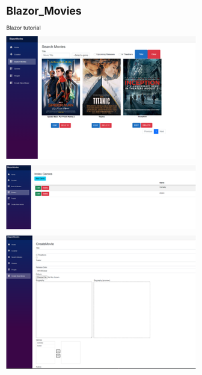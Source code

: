 # Blazor_Movies
Blazor tutorial 


![alt text](https://github.com/ucadena07/Blazor_Movies/blob/main/BlazorMovies.SharedComponents/wwwroot/searchFilter.png)

![alt text](https://github.com/ucadena07/Blazor_Movies/blob/main/BlazorMovies.SharedComponents/wwwroot/genreList.png)

![alt text](https://github.com/ucadena07/Blazor_Movies/blob/main/BlazorMovies.SharedComponents/wwwroot/form.png)
